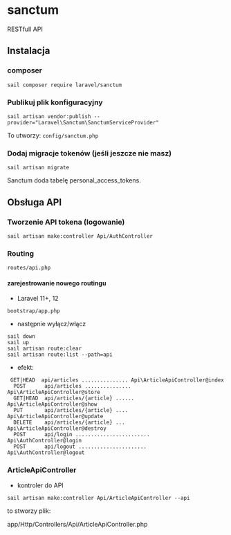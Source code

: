 # sanctum

RESTfull API

## Instalacja

### composer
```
sail composer require laravel/sanctum
```
### Publikuj plik konfiguracyjny

```
sail artisan vendor:publish --provider="Laravel\Sanctum\SanctumServiceProvider"
```
To utworzy: `config/sanctum.php`

### Dodaj migracje tokenów (jeśli jeszcze nie masz)

```
sail artisan migrate
```

Sanctum doda tabelę personal_access_tokens.

## Obsługa API

### Tworzenie API tokena (logowanie)

```
sail artisan make:controller Api/AuthController
```
### Routing

`routes/api.php`

#### zarejestrowanie nowego routingu

- Laravel 11+, 12

```
bootstrap/app.php
```
- następnie wyłącz/włącz

```
sail down
sail up
sail artisan route:clear
sail artisan route:list --path=api
```

- efekt:

```
 GET|HEAD  api/articles ............... Api\ArticleApiController@index
  POST      api/articles ............... Api\ArticleApiController@store
  GET|HEAD  api/articles/{article} ...... Api\ArticleApiController@show
  PUT       api/articles/{article} .... Api\ArticleApiController@update
  DELETE    api/articles/{article} ... Api\ArticleApiController@destroy
  POST      api/login ........................ Api\AuthController@login
  POST      api/logout ...................... Api\AuthController@logout
```

### ArticleApiController

- kontroler do API

```
sail artisan make:controller Api/ArticleApiController --api
```

to stworzy plik: 

app/Http/Controllers/Api/ArticleApiController.php  


